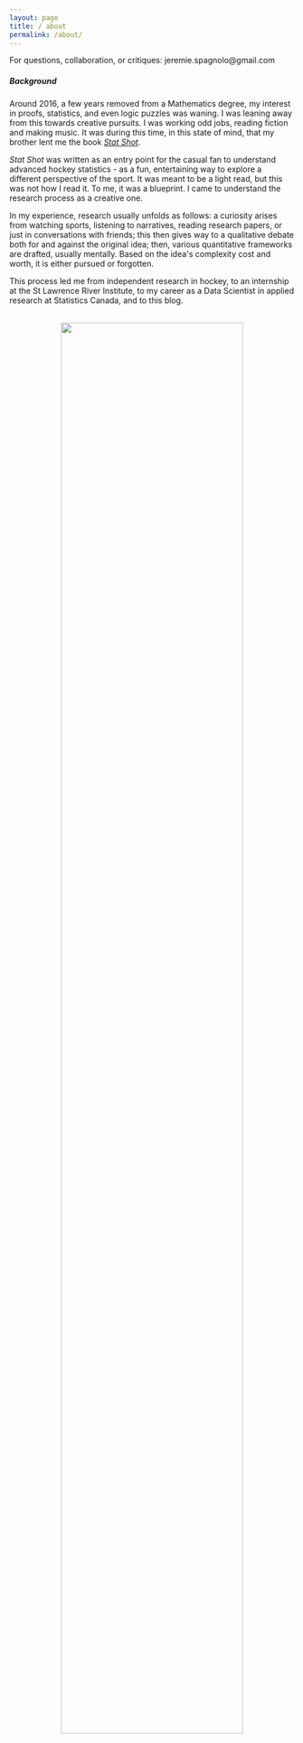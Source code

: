 ```yaml
---
layout: page
title: / about
permalink: /about/
---
```

<p>
For questions, collaboration, or critiques: jeremie.spagnolo@gmail.com
</p>
<p>
<h5>Background</h5>
Around 2016, a few years removed from a Mathematics degree, my interest in proofs, statistics, and even logic puzzles was waning. I was leaning away from this towards creative pursuits. I was working odd jobs, reading fiction and making music. It was during this time, in this state of mind, that my brother lent me the book <em><a href = "http://www.hockeyabstract.com/statshot">Stat Shot</a></em>. 
</p>
<p>
<em>Stat Shot</em> was written as an entry point for the casual fan to understand advanced hockey statistics - as a fun, entertaining way to explore a different perspective of the sport. It was meant to be a light read, but this was not how I read it. To me, it was a blueprint. I came to understand the research process as a creative one. 
</p>
<p>
In my experience, research usually unfolds as follows: a curiosity arises from watching sports, listening to narratives, reading research papers, or just in conversations with friends; this then gives way to a qualitative debate both for and against the original idea; then, various quantitative frameworks are drafted, usually mentally. Based on the idea's complexity cost and worth, it is either pursued or forgotten. 
</p>
<p>
This process led me from independent research in hockey, to an internship at the St Lawrence River Institute, to my career as a Data Scientist in applied research at Statistics Canada, and to this blog. 
</p>
<br>
<div style="text-align: center"> <img src="figs/fifty-four.png" width="80%" length="280"/></div>